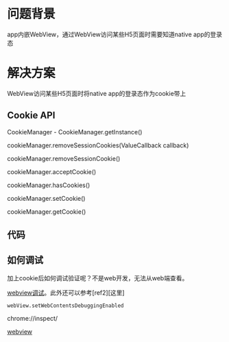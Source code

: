 [Tag]: android

# 问题背景
app内嵌WebView，通过WebView访问某些H5页面时需要知道native app的登录态

# 解决方案
WebView访问某些H5页面时将native app的登录态作为cookie带上

## Cookie API

CookieManager - CookieManager.getInstance()

cookieManager.removeSessionCookies(ValueCallback callback)

cookieManager.removeSessionCookie()

cookieManager.acceptCookie()

cookieManager.hasCookies()

cookieManager.setCookie()

cookieManager.getCookie()


## 代码

## 如何调试
加上cookie后如何调试验证呢？不是web开发，无法从web端查看。

[webview调试][ref1]。此外还可以参考[ref2][这里]

`webView.setWebContentsDebuggingEnabled`

chrome://inspect/

[webview][ref1]

[ref1]: https://developers.google.com/web/tools/chrome-devtools/remote-debugging/
[ref2]: http://www.cnblogs.com/leinov/p/4094138.html
